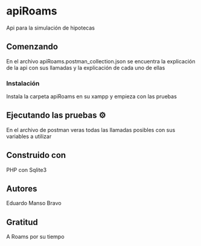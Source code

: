 # apiRoams
Api para la simulación de hipotecas

## Comenzando 
En el archivo apiRoams.postman_collection.json se encuentra la explicación de la api con sus llamadas y la explicación de cada uno de ellas

### Instalación 
Instala la carpeta apiRoams en su xampp y empieza con las pruebas

## Ejecutando las pruebas ⚙️
En el archivo de postman veras todas las llamadas posibles con sus variables a utilizar

## Construido con 
PHP con Sqlite3

## Autores 
Eduardo Manso Bravo

## Gratitud
A Roams por su tiempo
